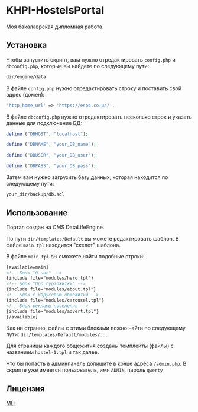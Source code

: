 # KHPI-HostelsPortal

Моя бакалаврская дипломная работа.

## Установка

Чтобы запустить скрипт, вам нужно отредактировать ```config.php``` и ```dbconfig.php```, которые вы найдете по следующему пути:

```bash
dir/engine/data
```
В файле ```config.php``` нужно отредактировать строку и поставить свой адрес (домен):
```php
'http_home_url' => 'https://espo.co.ua/',
```

В файле ```dbconfig.php``` нужно отредактировать несколько строк и указать данные для подключение БД:
```php
define ("DBHOST", "localhost");

define ("DBNAME", "your_DB_name");

define ("DBUSER", "your_DB_user");

define ("DBPASS", "your_DB_pass");
```

Затем вам нужно загрузить базу данных, которая находится по следующему пути:
```bash
your_dir/backup/db.sql
```

## Использование

Портал создан на CMS DataLifeEngine.

По пути ```dir/templates/Default``` вы можете редактировать шаблон. В файле ```main.tpl``` находится "скелет" шаблона.

В файле ```main.tpl``` вы сможете найти подобные строки:

```html
[available=main]
<!-- Блок "О нас" -->
{include file="modules/hero.tpl"}
<!-- Блок "Про гуртожитки" -->
{include file="modules/about.tpl"}
<!-- Блок с каруселью общежитий -->
{include file="modules/carousel.tpl"}
<!-- Блок рекламы поселения -->
{include file="modules/advert.tpl"}
[/available]
```

Как ни странно, файлы с этими блоками пожно найти по следующему пути: ```dir/templates/Default/modules/...```

Для страницы каждого общежития созданы темплейты (файлы) с названием ```hostel-1.tpl``` и так далее.

Что бы попасть в админпанель допишите в конце адреса ```/admin.php```.
 В скрипте уже имеется пользователь, имя ```ADMIN```, пароль ```qwerty```


## Лицензия
[MIT](https://choosealicense.com/licenses/gpl-3.0/)
